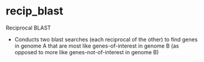 # recip_blast
Reciprocal BLAST
- Conducts two blast searches (each reciprocal of the other) to find genes in genome A that are most like genes-of-interest in genome B (as opposed to more like genes-not-of-interest in genome B)
